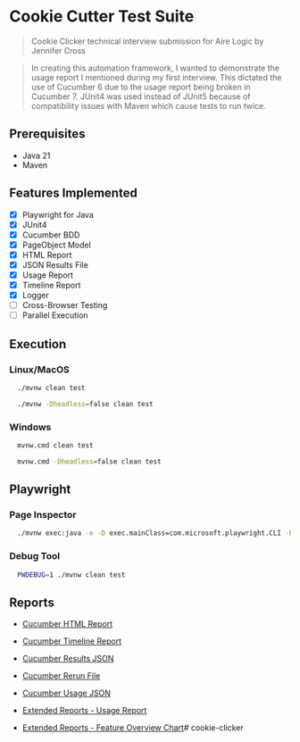 # Cookie Cutter Test Suite
> Cookie Clicker technical interview submission for Aire Logic by Jennifer Cross

> In creating this automation framework, I wanted to demonstrate the usage report I mentioned during my first interview.
> This dictated the use of Cucumber 6  due to the usage report being broken in Cucumber 7.
> JUnit4 was used instead of JUnit5 because of compatibility issues with Maven which cause tests to run twice.

## Prerequisites
- Java 21
- Maven

## Features Implemented
- [X] Playwright for Java
- [x] JUnit4
- [X] Cucumber BDD
- [X] PageObject Model
- [X] HTML Report
- [X] JSON Results File
- [X] Usage Report
- [X] Timeline Report
- [X] Logger
- [ ] Cross-Browser Testing
- [ ] Parallel Execution

## Execution

### Linux/MacOS
```Bash
  ./mvnw clean test
```
```Bash
  ./mvnw -Dheadless=false clean test
```

### Windows
```Bash
  mvnw.cmd clean test
```
```Bash
  mvnw.cmd -Dheadless=false clean test
```

## Playwright

### Page Inspector
```Bash
  ./mvnw exec:java -e -D exec.mainClass=com.microsoft.playwright.CLI -D exec.args="codegen Jenny-Cross-2025-07-22.cookieclickertechtest.airelogic.com"
```

### Debug Tool
```Bash
  PWDEBUG=1 ./mvnw clean test
```

## Reports

- [Cucumber HTML Report](./target/cucumber/results.html)
- [Cucumber Timeline Report](./target/cucumber/timeline/index.html)
- [Cucumber Results JSON](./target/cucumber/results.json)
- [Cucumber Rerun File](./target/cucumber/rerun.txt)
- [Cucumber Usage JSON](./target/cucumber/usage.json)


- [Extended Reports - Usage Report](./target/cucumber/cookie-clicker-usage.html)
- [Extended Reports - Feature Overview Chart](./target/cucumber/cookie-clicker-feature-overview-chart.html)# cookie-clicker